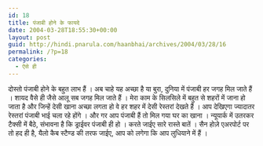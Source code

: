 ```yaml
---
id: 18
title: पंजाबी होने के फायदे
date: 2004-03-28T18:55:30+00:00
layout: post
guid: http://hindi.pnarula.com/haanbhai/archives/2004/03/28/16
permalink: /?p=18
categories:
  - ऐसे ही
---
```

दोस्तो पंजाबी होने के बहुत लाभ हैं । अब चाहे यह अच्छा है या बुरा, दुनिया में पंजाबी हर जगह मिल जाते हैं । शायद वैसे ही जैसे आलू सब जगह मिल जाते हैं । मेरा काम के सिलसिले में बहुत से शहरों में जाना हो जाता है और जिन्हें देसी खाना अच्छा लगता हो वे हर शहर में देसी रेस्तरां देखते हैं । आप देखिएगा ज्यादातर रेस्तरां पंजाबी भाई चला रहे होंगे । और गर आप पंजाबी हैं तो मिल गया घर का खाना । न्यूयार्क में उतरकर टैक्सी में बैठे, संभावना है कि ड्राईवर पंजाबी ही हो । करते जाईए सारे रास्ते बातें । सैन होज़े एअरपोर्ट पर तो हद ही है, यैलो कैब स्टैण्ड की तरफ जाईए, आप को लगेगा कि आप लुधियाने में हैं ।
